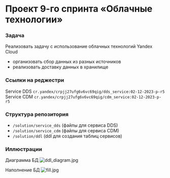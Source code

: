 # Проект 9-го спринта «Облачные технологии»

### Задача
Реализовать задачу с использование облачных технологий Yandex Cloud
 - организовать сбор данных из разных источников
 - реализовать доставку данных в хранилище


### Ссылки на реджестри
Service DDS `cr.yandex/crpjj27ufg6v6vc69qig/dds_service:02-12-2023-p-r5`  
Service CDM `cr.yandex/crpjj27ufg6v6vc69qig/cdm_service:02-12-2023-p-r5`


### Структура репозитория
- `/solution/service_dds` (файлы для сервиса DDS)
- `/solution/service_cdm` (файлы для сервиса CDM)
- `/solution/ddl` (ddl для создания таблиц сервисов)

### Иллюстрации

Диаграмма БД
![ddl_diagram.jpg](img/ddl_diagram.jpg)

Наполнение БД
![fill.jpg](img/fill.jpg)
